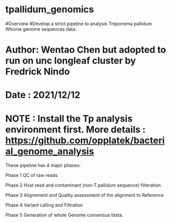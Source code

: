 # tpallidum_genomics
#Overview
#Develop a strict pipeline to analysis Treponema pallidum Whome genome sequences data.
# Author: Wentao Chen but adopted to run on unc longleaf cluster by Fredrick Nindo
# Date : 2021/12/12
# NOTE : Install the Tp analysis environment first. More details : https://github.com/opplatek/bacterial_genome_analysis
These pipeline has 4 major phases:

Phase 1 QC of raw reads

Phase 2 Host read and contaminant (non-T.pallidum sequence) filteration

Phase 3 Alignmnent and Quality assessment of the alignment to Reference

Phase 4 Variant calling and Filtration

Phase 5 Generation of whole Genome consensus fasta.
